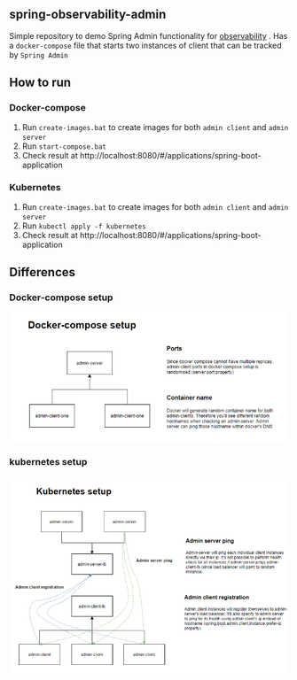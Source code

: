 ## spring-observability-admin

Simple repository to demo Spring Admin functionality
for [observability](https://microservices.io/patterns/observability/application-metrics.html)
. Has a `docker-compose` file that starts two instances of client that can be
tracked by `Spring Admin`

## How to run
### Docker-compose
1. Run `create-images.bat` to create images for both `admin client` and `admin server`
1. Run `start-compose.bat`  
1. Check result at http://localhost:8080/#/applications/spring-boot-application

### Kubernetes
1. Run `create-images.bat` to create images for both `admin client` and `admin server`
1. Run `kubectl apply -f kubernetes`
1. Check result at http://localhost:8080/#/applications/spring-boot-application

## Differences
### Docker-compose setup
![docker-compose setup](docs/docker-compose.png )

### kubernetes setup
![kubernetes setup](docs/kubernetes.png )
